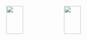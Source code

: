 <img width=30% height=14% src="https://user-images.githubusercontent.com/62088928/235064926-7207610e-8876-4bb3-ba94-5eb977bf5fd4.jpg">  <img width=30% height=14% src="https://user-images.githubusercontent.com/62088928/235064963-b8a9d951-6764-4373-bf2e-33ee4ffd9770.jpg">
 
